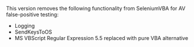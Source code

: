 This version removes the following functionality from SeleniumVBA for AV false-positive testing:
- Logging
- SendKeysToOS
- MS VBScript Regular Expression 5.5 replaced with pure VBA alternative 